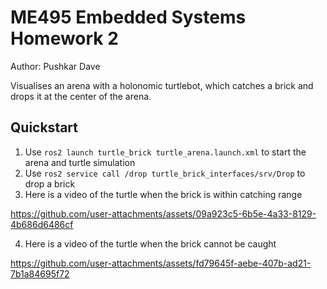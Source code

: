 # ME495 Embedded Systems Homework 2
Author: Pushkar Dave

Visualises an arena with a holonomic turtlebot, which catches a brick and drops it at the center of the arena.

## Quickstart
1. Use `ros2 launch turtle_brick turtle_arena.launch.xml` to start the arena and turtle simulation
2. Use `ros2 service call /drop turtle_brick_interfaces/srv/Drop` to drop a brick
3. Here is a video of the turtle when the brick is within catching range
   
https://github.com/user-attachments/assets/09a923c5-6b5e-4a33-8129-4b686d6486cf

4. Here is a video of the turtle when the brick cannot be caught

https://github.com/user-attachments/assets/fd79645f-aebe-407b-ad21-7b1a84695f72

